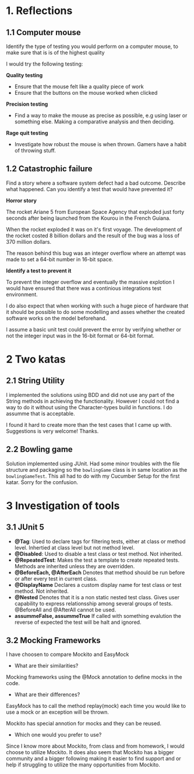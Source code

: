 # 1. Reflections 

## 1.1 Computer mouse 

Identify the type of testing you would perform on a computer mouse, to make sure that is is of the highest quality

I would try the following testing: 

**Quality testing**

- Ensure that the mouse felt like a quality piece of work
- Ensure that the buttons on the mouse worked when clicked

**Precision testing**

- Find a way to make the mouse as precise as possible, e.g using laser or something else. Making a comparative analysis and then deciding. 

**Rage quit testing**

- Investigate how robust the mouse is when thrown. Gamers have a habit of throwing stuff. 


## 1.2 Catastrophic failure 

Find a story where a software system defect had a bad outcome. Describe what happened. Can you identify a test that would have prevented it? 

**Horror story**

The rocket Ariane 5 from European Space Agency that exploded just forty seconds after being launched from the Kourou in the French Guiana. 

When the rocket exploded it was on it's first voyage.
The development of the rocket costed 8 billion dollars and the result of the bug was a loss of 370 million dollars. 

The reason behind this bug was an integer overflow where an attempt was made to set a 64-bit number in 16-bit space. 

**Identify a test to prevent it** 

To prevent the integer overflow and eventually the massive explotion I would have ensured that there was a continious integrations test environment. 

I do also expect that when working with such a huge piece of hardware that it should be possible to do some modelling and asses whether the created software works on the model beforehand. 

I assume a basic unit test could prevent the error by verifying whether or not the integer input was in the 16-bit format or 64-bit format. 

# 2 Two katas 

## 2.1 String Utility 

I implemented the solutions using BDD and did not use any part of the String methods in achieving the functionality. 
However I could not find a way to do it without using the Character-types build in functions. 
I do assumme that is acceptable. 

I found it hard to create more than the test cases that I came up with. Suggestions is very welcome! Thanks. 

## 2.2 Bowling game 

Solution implemented using JUnit. Had some minor troubles with the file structure and packaging so the `bowlingGame` class is in same location as the `bowlingGameTest`. 
This all had to do with my Cucumber Setup for the first katar. 
Sorry for the confusion. 

# 3 Investigation of tools 

## 3.1 JUnit 5 


- **@Tag**: 
Used to declare tags for filtering tests, either at class or method level. Inhertied at class level but not method level. 
- **@Disabled**:
Used to disable a test class or test method. Not inherited. 
- **@RepeatedTest**: 
Makes the test a template to create repeated tests. Methods are inherited unless they are overridden. 
- **@BeforeEach, @AfterEach**
Denotes that method should be run before or after every test in current class. 
- **@DisplayName**
Declares a custom display name for test class or test method. Not inherited. 
- **@Nested** 
Denotes that it is a non static nested test class. Gives user capability to express relationsship among several groups of tests. 
@BeforeAll and @AfterAll cannot be used. 
- **assummeFalse, assummeTrue** 
If called with something evalution the reverse of expected the test will be halt and ignored. 

## 3.2 Mocking Frameworks

I have choosen to compare Mockito and EasyMock

- What are their similarities? 

Mocking frameworks using the @Mock annotation to define mocks in the code. 

- What are their differences? 

EasyMock has to call the method replay(mock) each time you would like to use a mock or an exception will be thrown. 

Mockito has special annotion for mocks and they can be reused. 

- Which one would you prefer to use? 

Since I know more about Mockito, from class and from homework, I would choose to utilize Mockito. It does also seem that Mockito has a bigger community and a bigger following making it easier to find support and or help if struggling to utilize the many opportunities from Mockito. 
 
